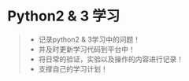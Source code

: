# Python2 & 3 学习
> * 记录python2 & 3学习中的问题！
> * 并及时更新学习代码到平台中！
> * 将日常的验证，实验以及操作的内容进行记录！
> * 支撑自己的学习计划！
